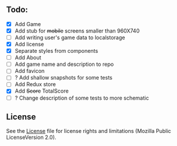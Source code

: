 ## Todo:
- [x] Add Game
- [x] Add stub for ~~mobile~~ screens smaller than 960X740
- [ ] Add writing user's game data to localstorage
- [x] Add license
- [x] Separate styles from components
- [ ] Add About
- [ ] Add game name and description to repo
- [ ] Add favicon
- [ ] ? Add shallow snapshots for some tests
- [ ] Add Redux store
- [x] Add ~~Score~~ TotalScore
- [ ] ? Change description of some tests to more schematic

## License
See the [License](LICENSE) file for license rights and limitations (Mozilla Public LicenseVersion 2.0).
